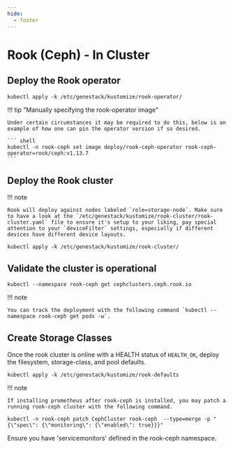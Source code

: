 ```yaml
---
hide:
  - footer
---
```


# Rook (Ceph) - In Cluster

## Deploy the Rook operator

``` shell
kubectl apply -k /etc/genestack/kustomize/rook-operator/
```

!!! tip "Manually specifying the rook-operator image"

    Under certain circumstances it may be required to do this, below is an
    example of how one can pin the operator version if so desired.

    ``` shell
    kubectl -n rook-ceph set image deploy/rook-ceph-operator rook-ceph-operator=rook/ceph:v1.13.7
    ```

## Deploy the Rook cluster

!!! note

    Rook will deploy against nodes labeled `role=storage-node`. Make sure to have a look at the `/etc/genestack/kustomize/rook-cluster/rook-cluster.yaml` file to ensure it's setup to your liking, pay special attention to your `deviceFilter` settings, especially if different devices have different device layouts.

``` shell
kubectl apply -k /etc/genestack/kustomize/rook-cluster/
```

## Validate the cluster is operational

``` shell
kubectl --namespace rook-ceph get cephclusters.ceph.rook.io
```

!!! note

    You can track the deployment with the following command `kubectl --namespace rook-ceph get pods -w`.

## Create Storage Classes

Once the rook cluster is online with a HEALTH status of `HEALTH_OK`, deploy the filesystem, storage-class, and pool defaults.

``` shell
kubectl apply -k /etc/genestack/kustomize/rook-defaults
```

!!! note

    If installing prometheus after rook-ceph is installed, you may patch a running rook-ceph cluster with the following command.

``` shell
kubectl -n rook-ceph patch CephCluster rook-ceph  --type=merge -p "{\"spec\": {\"monitoring\": {\"enabled\": true}}}"
```

Ensure you have 'servicemonitors' defined in the rook-ceph namespace.
